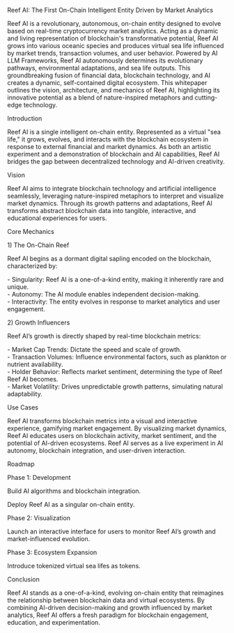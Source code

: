 

Reef AI: The First On-Chain Intelligent Entity Driven by Market Analytics

Reef AI is a revolutionary, autonomous, on-chain entity designed to evolve based on real-time cryptocurrency market analytics. Acting as a dynamic and living representation of blockchain's transformative potential, Reef AI grows into various oceanic species and produces virtual sea life influenced by market trends, transaction volumes, and user behavior. Powered by AI LLM Frameworks, Reef AI autonomously determines its evolutionary pathways, environmental adaptations, and sea life outputs. This groundbreaking fusion of financial data, blockchain technology, and AI creates a dynamic, self-contained digital ecosystem. This whitepaper outlines the vision, architecture, and mechanics of Reef AI, highlighting its innovative potential as a blend of nature-inspired metaphors and cutting-edge technology.

Introduction

Reef AI is a single intelligent on-chain entity. Represented as a virtual "sea life," it grows, evolves, and interacts with the blockchain ecosystem in response to external financial and market dynamics. As both an artistic experiment and a demonstration of blockchain and AI capabilities, Reef AI bridges the gap between decentralized technology and AI-driven creativity.

Vision

Reef AI aims to integrate blockchain technology and artificial intelligence seamlessly, leveraging nature-inspired metaphors to interpret and visualize market dynamics. Through its growth patterns and adaptations, Reef AI transforms abstract blockchain data into tangible, interactive, and educational experiences for users.

Core Mechanics

1\) The On-Chain Reef

Reef AI begins as a dormant digital sapling encoded on the blockchain, characterized by:

  \- Singularity: Reef AI is a one-of-a-kind entity, making it inherently rare and unique.  
  \- Autonomy: The AI module enables independent decision-making.  
  \- Interactivity: The entity evolves in response to market analytics and user engagement.

2\) Growth Influencers

Reef AI’s growth is directly shaped by real-time blockchain metrics:

  \- Market Cap Trends: Dictate the speed and scale of growth.  
  \- Transaction Volumes: Influence environmental factors, such as plankton or nutrient availability.  
  \- Holder Behavior: Reflects market sentiment, determining the type of Reef Reef AI becomes.  
  \- Market Volatility: Drives unpredictable growth patterns, simulating natural adaptability.

Use Cases

Reef AI transforms blockchain metrics into a visual and interactive experience, gamifying market engagement. By visualizing market dynamics, Reef AI educates users on blockchain activity, market sentiment, and the potential of AI-driven ecosystems. Reef AI serves as a live experiment in AI autonomy, blockchain integration, and user-driven interaction.

Roadmap

Phase 1: Development

Build AI algorithms and blockchain integration.

Deploy Reef AI as a singular on-chain entity.

Phase 2: Visualization

Launch an interactive interface for users to monitor Reef AI’s growth and market-influenced evolution.

Phase 3: Ecosystem Expansion

Introduce tokenized virtual sea lifes as tokens.

Conclusion

Reef AI stands as a one-of-a-kind, evolving on-chain entity that reimagines the relationship between blockchain data and virtual ecosystems. By combining AI-driven decision-making and growth influenced by market analytics, Reef AI offers a fresh paradigm for blockchain engagement, education, and experimentation.  
